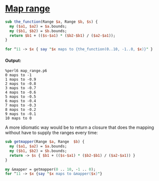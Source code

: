 [1]: http://rosettacode.org/wiki/Map_range

# [Map range][1]

```perl
sub the_function(Range $a, Range $b, $s) {
  my ($a1, $a2) = $a.bounds;
  my ($b1, $b2) = $b.bounds;
  return $b1 + (($s-$a1) * ($b2-$b1) / ($a2-$a1));
}
 
for ^11 -> $x { say "$x maps to {the_function(0..10, -1..0, $x)}" }
```

#### Output:
```
%perl6 map_range.p6
0 maps to -1
1 maps to -0.9
2 maps to -0.8
3 maps to -0.7
4 maps to -0.6
5 maps to -0.5
6 maps to -0.4
7 maps to -0.3
8 maps to -0.2
9 maps to -0.1
10 maps to 0
```


A more idiomatic way would be to return a closure that does the mapping without have to supply the ranges every time:

```perl
sub getmapper(Range $a, Range  $b) {
  my ($a1, $a2) = $a.bounds;
  my ($b1, $b2) = $b.bounds;
  return -> $s { $b1 + (($s-$a1) * ($b2-$b1) / ($a2-$a1)) }
}
 
my &mapper = getmapper(0 .. 10, -1 .. 0);
for ^11 -> $x {say "$x maps to &mapper($x)"}
```